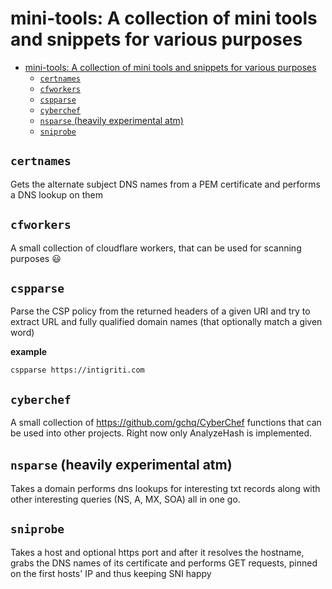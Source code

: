 # mini-tools: A collection of mini tools and snippets for various purposes
- [mini-tools: A collection of mini tools and snippets for various purposes](#mini-tools-a-collection-of-mini-tools-and-snippets-for-various-purposes)
  - [`certnames`](#certnames)
  - [`cfworkers`](#cfworkers)
  - [`cspparse`](#cspparse)
  - [`cyberchef`](#cyberchef)
  - [`nsparse` (heavily experimental atm)](#nsparse-heavily-experimental-atm)
  - [`sniprobe`](#sniprobe)

## `certnames`
Gets the alternate subject DNS names from a PEM certificate
and performs a DNS lookup on them


## `cfworkers`
A small collection of cloudflare workers, that can be used
for scanning purposes :smiley:


## `cspparse`
Parse the CSP policy from the returned headers of a given URI
and try to extract URL and fully qualified domain names (that
optionally match a given word)

**example**
```
cspparse https://intigriti.com
```


## `cyberchef`
A small collection of https://github.com/gchq/CyberChef functions
that can be used into other projects. Right now only AnalyzeHash
is implemented.


## `nsparse` (heavily experimental atm)
Takes a domain performs dns lookups for interesting txt records
along with other interesting queries (NS, A, MX, SOA) all in one go.


## `sniprobe`
Takes a host and optional https port and after it resolves the hostname,
grabs the DNS names of its certificate and performs GET requests, pinned
on the first hosts' IP and thus keeping SNI happy
